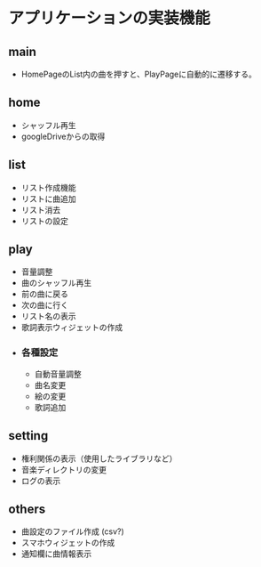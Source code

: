 # アプリケーションの実装機能
## main
- HomePageのList内の曲を押すと、PlayPageに自動的に遷移する。

## home
- シャッフル再生
- googleDriveからの取得

## list
- リスト作成機能
- リストに曲追加
- リスト消去
- リストの設定

## play
- 音量調整
- 曲のシャッフル再生
- 前の曲に戻る
- 次の曲に行く
- リスト名の表示
- 歌詞表示ウィジェットの作成
- ### 各種設定 
  - 自動音量調整
  - 曲名変更
  - 絵の変更
  - 歌詞追加

## setting
- 権利関係の表示（使用したライブラリなど）
- 音楽ディレクトリの変更
- ログの表示

## others
- 曲設定のファイル作成 (csv?)
- スマホウィジェットの作成
- 通知欄に曲情報表示